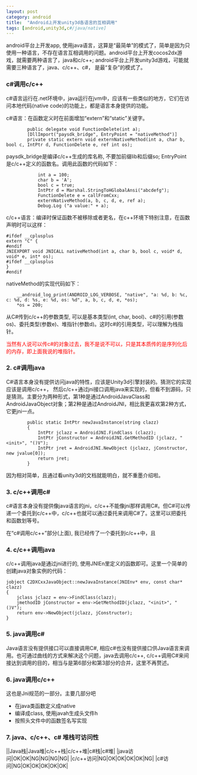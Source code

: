 ```yaml
---
layout: post
category: android
title:  "Android上开发unity3d各语言的互相调用"
tags: [android,unity3d,c#/java/native]
---
```


android平台上开发app, 使用java语言，这算是“最简单”的模式了，简单是因为只使用一种语言，不存在语言互相调用的问题。android平台上开发cocos2dx游戏，就需要两种语言了，java和c/c++; android平台上开发unity3d游戏，可能就需要三种语言了，java、c/c++、c#， 是最“复杂”的模式了。

<!-- more -->

### c#调用c/c++

c#语言运行在.net环境中，java运行在jvm中，应该有一些类似的地方，它们在访问本地代码(native code)的功能上，都是语言本身提供的功能。

c#语言：在函数定义时在前面增加“extern”和“static”关键字。

```
		public delegate void FunctionDelete(int a);
		[DllImport("paysdk_bridge", EntryPoint = "nativeMethod")]
		private static extern void externNativeMethod(int a, char b, bool c, IntPtr d, FunctionDelete e, ref int os);
```

paysdk_bridge是编译c/c++生成的库名称, 不要加前缀lib和后缀so; EntryPoint是c/c++定义的函数名。调用此函数的代码如下：

```
			int a = 100;
			char b = 'A';
			bool c = true;
			IntPtr d = Marshal.StringToHGlobalAnsi("abcdefg");
			FunctionDelete e = callFromCxx;
			externNativeMethod(a, b, c, d, e, ref a);
			Debug.Log ("a value:" + a);
```

c/c++语言：编译时保证函数不被移除或者更名，在c++环境下特别注意，在函数声明时可以这样：

```
#ifdef __cplusplus
extern "C" {
#endif
JNIEXPORT void JNICALL nativeMethod(int a, char b, bool c, void* d, void* e, int* os);
#ifdef __cplusplus
}
#endif
```

nativeMethod的实现代码如下：

```
	__android_log_print(ANDROID_LOG_VERBOSE, "native", "a: %d, b: %c, c: %d, d: %s, e: %d, os: %d", a, b, c, d, e, *os);
	*os = 200;
```

从C#传到c/c++的参数类型, 可以是基本类型(int, char, bool)、c#的引用(参数os)、委托类型(参数e)、堆指针(参数d)。这时c#的引用类型，可以理解为栈指针。

<font color="red">当然有人说可以传c#的对象过去，我不是说不可以，只是其本质传的是序列化后的内存，即上面我说的堆指针。</font>

### 2. c#调用java

C#语言本身没有提供访问java的特性，应该是Unity3d引擎封装的。猜测它的实现应该是调用c/c++， 然后c/c++通过jni接口调用java来实现的，但看不到源码，只是猜测。主要分为两种形式，第1种是通过AndroidJavaClass和AndroidJavaObject对象；第2种是通过AndroidJNI，相比我更喜欢第2种方式，它更jni一点。

```
		public static IntPtr newJavaInstance(string clazz) 
		{
			IntPtr jclazz = AndroidJNI.FindClass (clazz);
			IntPtr jConstructor = AndroidJNI.GetMethodID (jclazz, "<init>", "()V");
			IntPtr jret = AndroidJNI.NewObject (jclazz, jConstructor, new jvalue[0]);
			return jret;
		}
```

因为相对简单，且通过看unity3d的文档就能明白，就不重墨介绍啦。

### 3. c/c++调用c\#　

c#语言本身没有提供像java语言的jni，c/c++不能像jni那样调用C#。但C#可以传递一个委托到c/c++中，c/c++也就可以通过委托来调用C#了。这里可以把委托和函数划等号。

在“c#调用c/c++”部分(上面), 我已经传了一个委托到c/c++中，且


### 4. c/c++调用java

c/c++调用java是通过jni进行的, 使用JNIEn里定义的函数即可。这里一个简单的创建java对象实例的代码：

```
jobject C2DXCxxJavaObject::newJavaInstance(JNIEnv* env, const char* clazz)
{
    jclass jclazz = env->FindClass(clazz);
    jmethodID jConstructor = env->GetMethodID(jclazz, "<init>", "()V");
    return env->NewObject(jclazz, jConstructor);
}
```

### 5. java调用c\#

Java语言没有提供接口可以直接调用C#, 相应c#也没有提供接口供Java语言来调用。也可通过曲线的方式来解决这个问题，java去调用c/c++, c/c++调用C#来间接达到调用的目的，相当与是第6部分和第3部分的合并，这里不再赘述。

### 6. java调用c/c++

这也是Jni规范的一部分。主要几部分吧

* 在java类函数定义成native
* 编译成class, 使用javah生成头文件h
* 按照头文件中的函数签名写实现


### 7. java、c/c++、c\# 堆栈可访问性

||Java栈|Java堆|c/c++栈|c/c++堆|c\#栈|c\#堆|
|java访问|OK|OK|NG|NG|NG|NG|
|c/c++访问|NG|OK|OK|OK|OK|NG|
|c\#访问|NG|OK|OK|OK|OK|OK|






